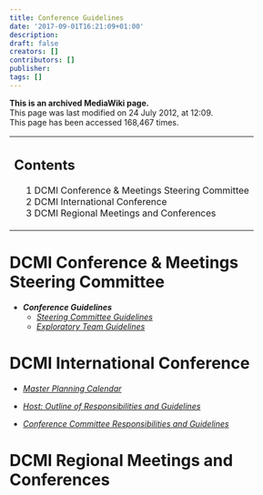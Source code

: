 ```yaml
---
title: Conference Guidelines
date: '2017-09-01T16:21:09+01:00'
description: 
draft: false
creators: []
contributors: []
publisher: 
tags: []
---
```


 **This is an archived MediaWiki page.**  
This page was last modified on 24 July 2012, at 12:09.  
This page has been accessed 168,467 times.

<table id="toc" class="toc">
  <tr>
    <td>
      <div id="toctitle">
        <h2>Contents</h2>
      </div>
      <ul>
        <li class="toclevel-1 tocsection-1"><a href="#DCMI_Conference_.26_Meetings_Steering_Committee"><span class="tocnumber">1</span> <span class="toctext">DCMI Conference &amp; Meetings Steering Committee</span></a></li>
        <li class="toclevel-1 tocsection-2"><a href="#DCMI_International_Conference"><span class="tocnumber">2</span> <span class="toctext">DCMI International Conference</span></a></li>
        <li class="toclevel-1 tocsection-3"><a href="#DCMI_Regional_Meetings_and_Conferences"><span class="tocnumber">3</span> <span class="toctext">DCMI Regional Meetings and Conferences</span></a></li>
      </ul>
    </td>
  </tr>
</table>


# DCMI Conference & Meetings Steering Committee 

- **_Conference Guidelines_**
  - [_Steering Committee Guidelines_](/mediawiki_wiki/Conference_Guidelines/Steering_Committee "Conference Guidelines/Steering Committee")
  - [_Exploratory Team Guidelines_](/index.php?title=Conference_Guidelines/Exploratory_Team_Guidelines&action=edit&redlink=1 "Conference Guidelines/Exploratory Team Guidelines (page does not exist)")

# DCMI International Conference 

- [_Master Planning Calendar_](/mediawiki_wiki/Conference_Guidelines/Master_Calendar "Conference Guidelines/Master Calendar")

- [_Host: Outline of Responsibilities and Guidelines_](/mediawiki_wiki/Conference_Guidelines/Host_Guidelines "Conference Guidelines/Host Guidelines")

- [_Conference Committee Responsibilities and Guidelines_](/mediawiki_wiki/Conference_Guidelines/Conference_Committee "Conference Guidelines/Conference Committee")

# DCMI Regional Meetings and Conferences 

